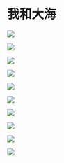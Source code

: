 # 我和大海

![](https://1.z.wiki/images/20211115/4b7a6d9eaf484b0fb8a37f7108a7c503.png?x-oss-process=style/z.wiki)

![](https://1.z.wiki/images/20211115/061ca814483748e69d34db89f2223237.png?x-oss-process=style/z.wiki)


![](https://1.z.wiki/images/20211115/507b01ecf6244ad1900215c53edd8e2e.png?x-oss-process=style/z.wiki)


![](https://2.z.wiki/images/20211115/48d6639c2f184883aeedaff9796b1116.png?x-oss-process=style/z.wiki)


![](https://2.z.wiki/images/20211115/987167155d294809a7385169d5cd1b9c.png?x-oss-process=style/z.wiki)


![](https://2.z.wiki/images/20211115/9ca53ec475dd489c833c85ffd6562436.png?x-oss-process=style/z.wiki)


![](https://3.z.wiki/images/20211115/3fd2b48af19d43a4ad8b140d6f0ad563.png?x-oss-process=style/z.wiki)


![](https://3.z.wiki/images/20211115/37f71893a3ef4393a130391a0e205db2.png?x-oss-process=style/z.wiki)


![](https://3.z.wiki/images/20211115/e76bdd73eca14ab284b030185af6770a.png?x-oss-process=style/z.wiki)


![](https://4.z.wiki/images/20211115/62d77799c21d424b8a95f0b2d1cea100.png?x-oss-process=style/z.wiki)


